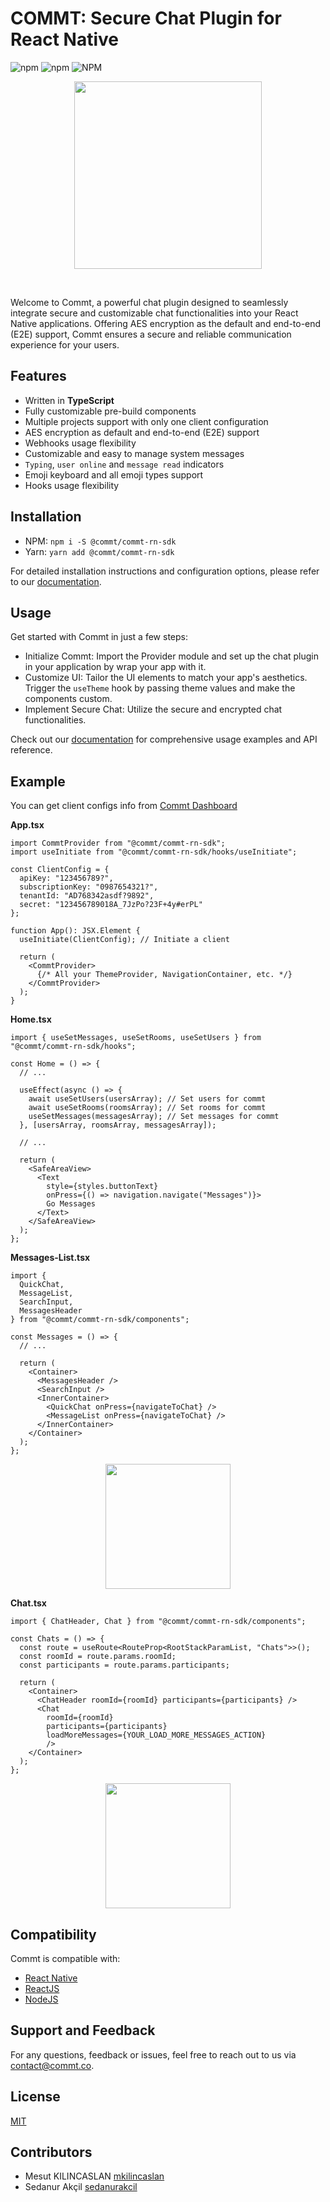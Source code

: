 # COMMT: Secure Chat Plugin for React Native

![npm](https://img.shields.io/npm/dw/%40commt%2Fcommt-rn-sdk)
![npm](https://img.shields.io/npm/v/%40commt%2Fcommt-rn-sdk)
![NPM](https://img.shields.io/npm/l/%40commt%2Fcommt-rn-sdk?color=blue)


<p align="center">
<img src="https://commt.co/images/logo/commt-logo.png" width="300" />
</p>
<br />

Welcome to Commt, a powerful chat plugin designed to seamlessly integrate secure and customizable chat functionalities into your React Native applications. Offering AES encryption as the default and end-to-end (E2E) support, Commt ensures a secure and reliable communication experience for your users.

## Features
- Written in **TypeScript**
- Fully customizable pre-build components
- Multiple projects support with only one client configuration
- AES encryption as default and end-to-end (E2E) support
- Webhooks usage flexibility
- Customizable and easy to manage system messages
- `Typing`, `user online` and `message read` indicators
- Emoji keyboard and all emoji types support
- Hooks usage flexibility

## Installation

- NPM: `npm i -S @commt/commt-rn-sdk`
- Yarn: `yarn add @commt/commt-rn-sdk`

For detailed installation instructions and configuration options, please refer to our [documentation](https://commt.co/doc/react-native#installation).

## Usage

Get started with Commt in just a few steps:

- Initialize Commt: Import the Provider module and set up the chat plugin in your application by wrap your app with it.
- Customize UI: Tailor the UI elements to match your app's aesthetics. Trigger the `useTheme` hook by passing theme values and make the components custom.
- Implement Secure Chat: Utilize the secure and encrypted chat functionalities.

Check out our [documentation](https://commt.co/doc/react-native#introduction) for comprehensive usage examples and API reference.

## Example

You can get client configs info from [Commt Dashboard](https://dashboard.commt.co)

**App.tsx**
```
import CommtProvider from "@commt/commt-rn-sdk";
import useInitiate from "@commt/commt-rn-sdk/hooks/useInitiate";

const ClientConfig = {
  apiKey: "123456789?",
  subscriptionKey: "0987654321?",
  tenantId: "AD768342asdf?9892",
  secret: "123456789018A_7JzPo?23F+4y#erPL"
};

function App(): JSX.Element {
  useInitiate(ClientConfig); // Initiate a client

  return (
    <CommtProvider>
      {/* All your ThemeProvider, NavigationContainer, etc. */}
    </CommtProvider>
  );
}
```

**Home.tsx**
```
import { useSetMessages, useSetRooms, useSetUsers } from "@commt/commt-rn-sdk/hooks";

const Home = () => {
  // ...

  useEffect(async () => {
    await useSetUsers(usersArray); // Set users for commt
    await useSetRooms(roomsArray); // Set rooms for commt
    useSetMessages(messagesArray); // Set messages for commt
  }, [usersArray, roomsArray, messagesArray]);

  // ...

  return (
    <SafeAreaView>
      <Text
        style={styles.buttonText}
        onPress={() => navigation.navigate("Messages")}>
        Go Messages
      </Text>
    </SafeAreaView>
  );
};
```
**Messages-List.tsx**
```
import {
  QuickChat,
  MessageList,
  SearchInput,
  MessagesHeader
} from "@commt/commt-rn-sdk/components";

const Messages = () => {
  // ...

  return (
    <Container>
      <MessagesHeader />
      <SearchInput />
      <InnerContainer>
        <QuickChat onPress={navigateToChat} />
        <MessageList onPress={navigateToChat} />
      </InnerContainer>
    </Container>
  );
};
```
<p align="center">
<img src="https://commt.co/images/media/Messages-List-Screen.png" width="200" />
</p>

**Chat.tsx**
```
import { ChatHeader, Chat } from "@commt/commt-rn-sdk/components";

const Chats = () => {
  const route = useRoute<RouteProp<RootStackParamList, "Chats">>();
  const roomId = route.params.roomId;
  const participants = route.params.participants;

  return (
    <Container>
      <ChatHeader roomId={roomId} participants={participants} />
      <Chat
        roomId={roomId}
        participants={participants}
        loadMoreMessages={YOUR_LOAD_MORE_MESSAGES_ACTION}
        />
    </Container>
  );
};
```

<p align="center">
<img src="https://commt.co/images/media/Chat-Screen.png" width="200" />
</p>

## Compatibility

Commt is compatible with:

- [React Native](https://commt.co/doc#react-native)
- [ReactJS](https://commt.co/doc#reactjs)
- [NodeJS](https://commt.co/doc#nodejs)

## Support and Feedback

For any questions, feedback or issues, feel free to reach out to us via <contact@commt.co>.

## License

[MIT](https://github.com/commt/commt-rn/blob/master/LICENSE)

## Contributors

- Mesut KILINCASLAN [mkilincaslan](https://github.com/mkilincaslan)
- Sedanur Akçil [sedanurakcil](https://github.com/sedanurakcil)